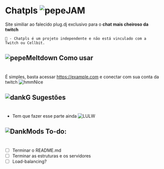 # Chatpls ![pepeJAM](https://cdn.betterttv.net/emote/5b77ac3af7bddc567b1d5fb2/1x)
Site similiar ao falecido plug.dj exclusivo para o **chat mais cheiroso da twitch** 

```
🔴 - Chatpls é um projeto independente e não está vinculado com a Twitch ou Cellbit.
```

## ![pepeMeltdown](https://cdn.betterttv.net/emote/5ba84271c9f0f66a9efc1c86/1x) **Como usar** 
#
É simples, basta acessar https://example.com e conectar com sua conta da twitch ![hmmNice](https://cdn.frankerfacez.com/emoticon/543531/1)

## ![dankG](https://cdn.betterttv.net/emote/60354e667c74605395f33006/1x) **Sugestões**
#
- Tem que fazer esse parte ainda ![LULW](https://cdn.betterttv.net/frankerfacez_emote/139407/1)

## ![DankMods](https://cdn.betterttv.net/frankerfacez_emote/420157/1) **To-do:**
#
- [ ] Terminar o README.md 
- [ ] Terminar as estruturas e os servidores
- [ ] Load-balancing?  